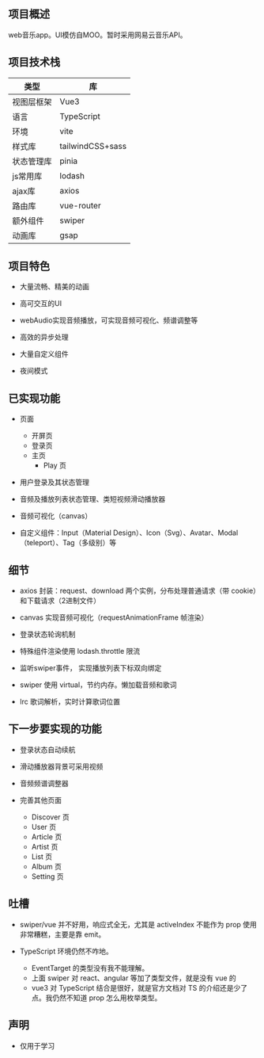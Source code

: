 ## 项目概述
web音乐app。UI模仿自MOO。暂时采用网易云音乐API。

## 项目技术栈
| 类型 | 库 |
| --- | --- |
| 视图层框架 | Vue3 |
| 语言 | TypeScript |
| 环境 | vite |
| 样式库 | tailwindCSS+sass |
| 状态管理库 | pinia |
| js常用库 | lodash |
| ajax库 | axios |
| 路由库 | vue-router |
| 额外组件 | swiper |
| 动画库 | gsap |

## 项目特色
- 大量流畅、精美的动画

- 高可交互的UI

- webAudio实现音频播放，可实现音频可视化、频谱调整等

- 高效的异步处理

- 大量自定义组件

- 夜间模式

## 已实现功能
- 页面
    - 开屏页
    - 登录页
    - 主页
        - Play 页

- 用户登录及其状态管理

- 音频及播放列表状态管理、类短视频滑动播放器

- 音频可视化（canvas）

- 自定义组件：Input（Material Design）、Icon（Svg）、Avatar、Modal（teleport）、Tag（多级别）等

## 细节
- axios 封装：request、download 两个实例，分布处理普通请求（带 cookie）和下载请求（2进制文件）

- canvas 实现音频可视化（requestAnimationFrame 帧渲染）

- 登录状态轮询机制

- 特殊组件渲染使用 lodash.throttle 限流

- 监听swiper事件， 实现播放列表下标双向绑定

- swiper 使用 virtual，节约内存。懒加载音频和歌词

- lrc 歌词解析，实时计算歌词位置

## 下一步要实现的功能
- 登录状态自动续航

- 滑动播放器背景可采用视频

- 音频频谱调整器

- 完善其他页面
    - Discover 页
    - User 页
    - Article 页
    - Artist 页
    - List 页
    - Album 页
    - Setting 页

## 吐槽
- swiper/vue 并不好用，响应式全无，尤其是 activeIndex 不能作为 prop 使用非常糟糕，主要是靠 emit。

- TypeScript 环境仍然不咋地。
    - EventTarget 的类型没有我不能理解。
    - 上面 swiper 对 react、angular 等加了类型文件，就是没有 vue 的
    - vue3 对 TypeScript 结合是很好，就是官方文档对 TS 的介绍还是少了点。我仍然不知道 prop 怎么用枚举类型。

## 声明
- 仅用于学习